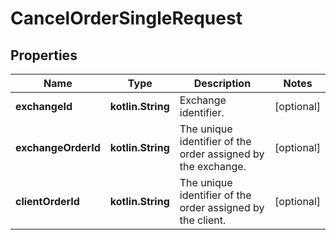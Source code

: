 
# CancelOrderSingleRequest

## Properties
Name | Type | Description | Notes
------------ | ------------- | ------------- | -------------
**exchangeId** | **kotlin.String** | Exchange identifier. |  [optional]
**exchangeOrderId** | **kotlin.String** | The unique identifier of the order assigned by the exchange. |  [optional]
**clientOrderId** | **kotlin.String** | The unique identifier of the order assigned by the client. |  [optional]



